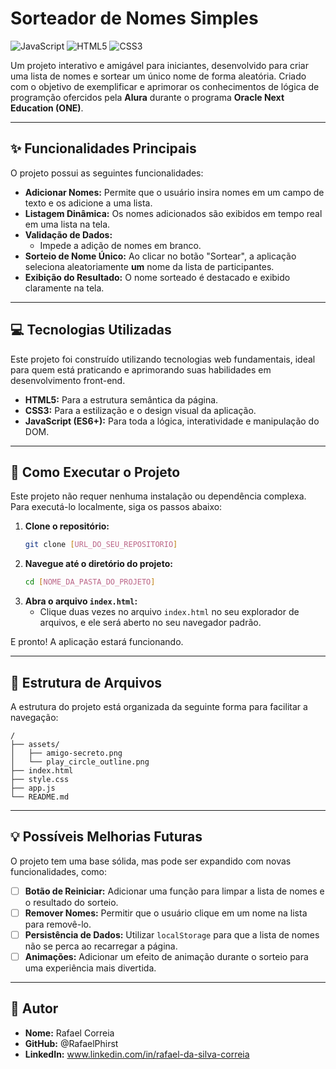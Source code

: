 #  Sorteador de Nomes Simples

![JavaScript](https://img.shields.io/badge/JavaScript-ES6-yellow?style=for-the-badge&logo=javascript)
![HTML5](https://img.shields.io/badge/HTML-5-orange?style=for-the-badge&logo=html5)
![CSS3](https://img.shields.io/badge/CSS-3-blue?style=for-the-badge&logo=css3)

Um projeto interativo e amigável para iniciantes, desenvolvido para criar uma lista de nomes e sortear um único nome de forma aleatória. Criado com o objetivo de exemplificar e aprimorar os conhecimentos de lógica de programção ofercidos pela **Alura** durante o programa **Oracle Next Education (ONE)**.

---

## ✨ Funcionalidades Principais

O projeto possui as seguintes funcionalidades:

* **Adicionar Nomes:** Permite que o usuário insira nomes em um campo de texto e os adicione a uma lista.
* **Listagem Dinâmica:** Os nomes adicionados são exibidos em tempo real em uma lista na tela.
* **Validação de Dados:**
    * Impede a adição de nomes em branco.
* **Sorteio de Nome Único:** Ao clicar no botão "Sortear", a aplicação seleciona aleatoriamente **um** nome da lista de participantes.
* **Exibição do Resultado:** O nome sorteado é destacado e exibido claramente na tela.

---

## 💻 Tecnologias Utilizadas

Este projeto foi construído utilizando tecnologias web fundamentais, ideal para quem está praticando e aprimorando suas habilidades em desenvolvimento front-end.

* **HTML5:** Para a estrutura semântica da página.
* **CSS3:** Para a estilização e o design visual da aplicação.
* **JavaScript (ES6+):** Para toda a lógica, interatividade e manipulação do DOM.

---

## 🚀 Como Executar o Projeto

Este projeto não requer nenhuma instalação ou dependência complexa. Para executá-lo localmente, siga os passos abaixo:

1.  **Clone o repositório:**
    ```bash
    git clone [URL_DO_SEU_REPOSITORIO]
    ```
2.  **Navegue até o diretório do projeto:**
    ```bash
    cd [NOME_DA_PASTA_DO_PROJETO]
    ```
3.  **Abra o arquivo `index.html`:**
    * Clique duas vezes no arquivo `index.html` no seu explorador de arquivos, e ele será aberto no seu navegador padrão.

E pronto! A aplicação estará funcionando.

---

## 📂 Estrutura de Arquivos

A estrutura do projeto está organizada da seguinte forma para facilitar a navegação:

```
/
├── assets/
│   ├── amigo-secreto.png
│   └── play_circle_outline.png
├── index.html
├── style.css
├── app.js
└── README.md
```

---

## 💡 Possíveis Melhorias Futuras

O projeto tem uma base sólida, mas pode ser expandido com novas funcionalidades, como:

* [ ] **Botão de Reiniciar:** Adicionar uma função para limpar a lista de nomes e o resultado do sorteio.
* [ ] **Remover Nomes:** Permitir que o usuário clique em um nome na lista para removê-lo.
* [ ] **Persistência de Dados:** Utilizar `localStorage` para que a lista de nomes não se perca ao recarregar a página.
* [ ] **Animações:** Adicionar um efeito de animação durante o sorteio para uma experiência mais divertida.

---

## 👤 Autor

* **Nome:** Rafael Correia
* **GitHub:** @RafaelPhirst
* **LinkedIn:** www.linkedin.com/in/rafael-da-silva-correia
